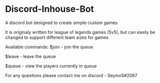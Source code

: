 # Discord-Inhouse-Bot
A discord bot designed to create simple custom games

It is originaly written for league of legends games (5v5), but can easily be changed to support different team sizes for games

Available commands:
$join - join the queue

$leave - leave the queue

$queue - view the players currently in queue

For any questions please contact me on discord - Seymo5#2087
